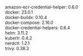 amazon-ecr-credential-helper: 0.6.0 <br/>
docker: 23.0.1 <br/>
docker-buildx: 0.10.4 <br/>
docker-compose: 2.16.0 <br/>
docker-credential-helpers: 0.6.4 <br/>
helm: 3.11.2 <br/>
kuberlr: 0.4.2 <br/>
nerdctl: 1.2.1 <br/>
trivy: 0.38.3 <br/>
